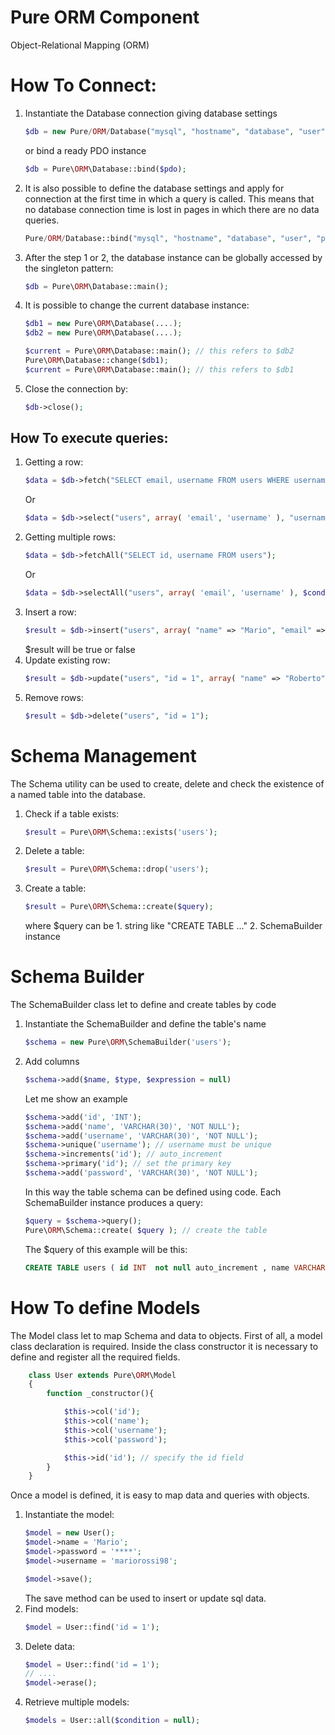 # Pure ORM Component

Object-Relational Mapping (ORM)

# How To Connect:

1. Instantiate the Database connection giving database settings
    ```php
    $db = new Pure/ORM/Database("mysql", "hostname", "database", "user", "password", array(PDO_attributes));
    ```
    or bind a ready PDO instance
    ```php
    $db = Pure\ORM\Database::bind($pdo);
    ```
2. It is also possible to define the database settings and apply for connection at the first time in which a query is called. This means that no database connection time is lost in pages in which there are no data queries.
    ```php
    Pure/ORM/Database::bind("mysql", "hostname", "database", "user", "password", array(PDO_attributes));
    ```
3. After the step 1 or 2, the database instance can be globally accessed by the singleton pattern:
    ```php
    $db = Pure\ORM\Database::main();
    ```
4. It is possible to change the current database instance:
    ```php
    $db1 = new Pure\ORM\Database(....);
    $db2 = new Pure\ORM\Database(....);

    $current = Pure\ORM\Database::main(); // this refers to $db2
    Pure\ORM\Database::change($db1);
    $current = Pure\ORM\Database::main(); // this refers to $db1
    ```
5. Close the connection by:
    ```php
    $db->close();
    ```    

## How To execute queries:

1. Getting a row:
    ```php
    $data = $db->fetch("SELECT email, username FROM users WHERE username = ?", array("Mario"));
    ```
    Or
    ```php
    $data = $db->select("users", array( 'email', 'username' ), "username = Mario" );
    ```
2. Getting multiple rows:
    ```php
    $data = $db->fetchAll("SELECT id, username FROM users");
    ```
    Or
    ```php
    $data = $db->selectAll("users", array( 'email', 'username' ), $condition);
    ```
3. Insert a row:
    ```php
    $result = $db->insert("users", array( "name" => "Mario", "email" => "mario.rossi@email.com"));
    ```
    $result will be true or false
4. Update existing row:
    ```php
    $result = $db->update("users", "id = 1", array( "name" => "Roberto" ) );
    ```
5. Remove rows:
    ```php
    $result = $db->delete("users", "id = 1");
    ```

# Schema Management

The Schema utility can be used to create, delete and check the existence of a named table into the database.

1. Check if a table exists:
    ```php
    $result = Pure\ORM\Schema::exists('users');
    ```
2. Delete a table:
    ```php
    $result = Pure\ORM\Schema::drop('users');
    ```
3. Create a table:
    ```php
    $result = Pure\ORM\Schema::create($query);
    ```
    where $query can be
        1. string like "CREATE TABLE ..."
        2. SchemaBuilder instance

# Schema Builder

The SchemaBuilder class let to define and create tables by code

1. Instantiate the SchemaBuilder and define the table's name
    ```php
    $schema = new Pure\ORM\SchemaBuilder('users');
    ```
2. Add columns
    ```php
    $schema->add($name, $type, $expression = null)
    ```
    Let me show an example
    ```php
    $schema->add('id', 'INT');
    $schema->add('name', 'VARCHAR(30)', 'NOT NULL');
    $schema->add('username', 'VARCHAR(30)', 'NOT NULL');
    $schema->unique('username'); // username must be unique
    $schema->increments('id'); // auto_increment
    $schema->primary('id'); // set the primary key
    $schema->add('password', 'VARCHAR(30)', 'NOT NULL');
    ```
    In this way the table schema can be defined using code.
    Each SchemaBuilder instance produces a query:
    ```php
    $query = $schema->query();
    Pure\ORM\Schema::create( $query ); // create the table
    ```
    The $query of this example will be this:
    ```sql
    CREATE TABLE users ( id INT  not null auto_increment , name VARCHAR(30) NOT NULL, username VARCHAR(30) NOT NULL, password VARCHAR(30) NOT NULL, CONSTRAINT pk_id PRIMARY KEY ( id ), CONSTRAINT uc_username UNIQUE ( username ) )
    ```

# How To define Models

The Model class let to map Schema and data to objects.
First of all, a model class declaration is required.
Inside the class constructor it is necessary to define and register all the required fields.
```php
    class User extends Pure\ORM\Model
    {
        function _constructor(){

            $this->col('id');
            $this->col('name');
            $this->col('username');
            $this->col('password');

            $this->id('id'); // specify the id field
        }
    }
```
Once a model is defined, it is easy to map data and queries with objects.

1. Instantiate the model:
    ```php
    $model = new User();
    $model->name = 'Mario';
    $model->password = '****';
    $model->username = 'mariorossi98';

    $model->save();
    ```
    The save method can be used to insert or update sql data.
2. Find models:
    ```php
    $model = User::find('id = 1');
    ```
3. Delete data:
    ```php
    $model = User::find('id = 1');
    // ....
    $model->erase();
    ```
4. Retrieve multiple models:
    ```php
    $models = User::all($condition = null);
    ```

